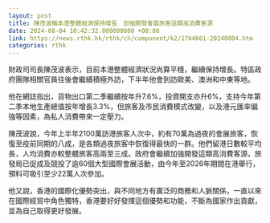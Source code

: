 ```yaml
---
layout: post
title: 陳茂波稱本港整體經濟保持增長　加強開發會展旅客這類高消費客源
date: 2024-08-04 10:42:32.000000000 +08:00
link: https://news.rthk.hk/rthk/ch/component/k2/1764661-20240804.htm
categories: rthk
---
```


財政司司長陳茂波表示，目前本港整體經濟狀況尚算平穩，繼續保持增長。特區政府團隊相關官員往後會繼續積極外訪，下半年他會到訪歐美、澳洲和中東等地。

他在網誌指出，貨物出口第二季繼續按年升7.6%，投資開支亦升6%，支持今年第二季本地生產總值按年增長3.3%，但旅客及市民消費模式改變，以及港元匯率偏強等因素，為私人消費帶來一定壓力。

陳茂波說，今年上半年2100萬訪港旅客人次中，約有70萬為過夜的會展旅客，恢復至疫前同期的八成，是各類過夜旅客中恢復得最快的一群。他們留港日數較平均長，人均消費亦較整體旅客高兩至三成。政府會繼續加強開發這類高消費客源，旅發局已促成及競投了逾60個大型國際會展活動，由今年至2026年期間在港舉行，預料可吸引至少22萬人次參加。

他又說，香港的國際化優勢突出，與不同地方有廣泛的商務和人脈關係，一直以來在國際經貿中角色獨特，香港要好好發揮這個優勢和功能，不斷為國家作出貢獻，並為自己取得更好發展。
